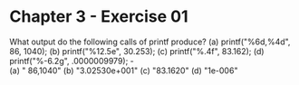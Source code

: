# Chapter 3 - Exercise 01

What output do the following calls of printf produce?
(a) printf("%6d,%4d", 86, 1040);
(b) printf("%12.5e", 30.253);
(c) printf("%.4f", 83.162);
(d) printf("%-6.2g", .0000009979);
\-  
(a) "    86,1040"
(b) "3.02530e+001"
(c) "83.1620"
(d) "1e-006"